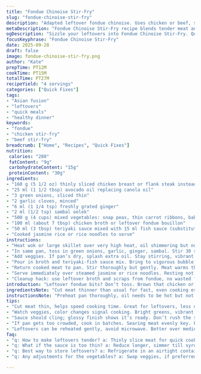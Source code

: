 ```yaml
---
title: "Fondue Chinoise Stir-Fry"
slug: "fondue-chinoise-stir-fry"
description: "Adapted leftover fondue chinoise. Uses chicken or beef, swap typical veggies for crunchy snap peas and shaved carrots. Replace hoisin with teriyaki and add fish sauce twist. Stovetop method keeps flavors concentrated. Oil for sear and broth to steam veggies, sauce thickens till clingy. Simple quick dinner or use scraps smartly. Focused on color, texture, aroma changes over clock. Sensory cues guide doneness and seasoning adjustment. No dairy, gluten, nuts, or eggs. Flexible, practical. Emergency freezer rescue or fresh-made."
metaDescription: "Fondue Chinoise Stir-Fry recipe blends tender meat and crunchy veggies. Quick, practical dish packed with flavor, revitalizing leftovers."
ogDescription: "Sizzle your leftovers into Fondue Chinoise Stir-Fry. Quick meal, vibrant colors, savory taste, perfect for using up kitchen scraps. Try it now."
focusKeyphrase: "Fondue Chinoise Stir-Fry"
date: 2025-09-28
draft: false
image: fondue-chinoise-stir-fry.png
author: "Kate"
prepTime: PT12M
cookTime: PT15M
totalTime: PT27M
recipeYield: "4 servings"
categories: ["Quick Fixes"]
tags:
- "Asian fusion"
- "leftovers"
- "quick meals"
- "healthy dinner"
keywords:
- "fondue"
- "chicken stir-fry"
- "beef stir-fry"
breadcrumb: ["Home", "Recipes", "Quick Fixes"]
nutrition: 
 calories: "280"
 fatContent: "9g"
 carbohydrateContent: "15g"
 proteinContent: "30g"
ingredients:
- "160 g (5 1/2 oz) thinly sliced chicken breast or flank steak instead of 225 g meat"
- "25 ml (1 1/2 tbsp) avocado oil replacing canola oil"
- "3 green onions, sliced thin"
- "2 garlic cloves, minced"
- "6 ml (1 1/4 tsp) freshly grated ginger"
- "2 ml (1/2 tsp) sambal oelek"
- "500 g (4 cups) mixed vegetables: snap peas, thin carrot ribbons, baby corn, shiitake mushrooms"
- "100 ml (about 7 tbsp) chicken broth or leftover fondue bouillon"
- "50 ml (3 tbsp) teriyaki sauce mixed with 15 ml fish sauce (substitute for hoisin)"
- "Cooked jasmine rice or rice noodles to serve"
instructions:
- "Heat wok or large skillet over very high heat, oil shimmering but not smoking. Add meat in single layer, no crowding. Hear that aggressive sizzle? That’s Maillard, flavor building. Cook briefly until edges just turn opaque with brown patches. Remove meat to plate before it stews. Small batches if needed."
- "In same pan, toss in green onions, garlic, ginger, sambal. Stir 30 seconds, hot and fragrant but no burning. The sharp aromatics are backbone here, so don’t skip."
- "Add veggies. If pan’s dry, splash extra oil. Stay stirring, vibrant colors and crisp-tender texture key. Watch snap peas and carrots soften but still hold bite, about 5-7 minutes. This varies by size, thickness."
- "Pour in broth and teriyaki-fish sauce mix. Bring to vigorous bubble. Sauce starts shiny then thickens—proof it’s reducing and flavors condensing. Low bubble simmer maybe 4-6 minutes till sauce clings like satin to veggies."
- "Return cooked meat to pan. Stir thoroughly but gently. Meat warms through, picks up sauce flavor but no overcook, or it toughens out. Taste now. Adjust salt, add splash lime juice or sprinkle white pepper if needed for brightness or bite."
- "Serve immediately over steamed jasmine or rice noodles. Resting not needed, they’ll soak sauce nicely without mush."
- "Cleanup hack: use leftover broth and scraps from fondue, no wasted flavor. If meat tougher (like beef chuck), slice thinner or marinate briefly in soy and ginger before searing. Mushrooms can soak liquid, so count that when adjusting broth amount."
introduction: "Leftover fondue bits? Don’t toss. Brown that chicken or beef quickly in hot oil till edges crisp, meat just cooked through but still juicy inside. Then builds flavor with alliums — green onion, garlic, ginger — sharp and aromatic with a spike of sambal. Next veggies. Swap common mushrooms and peppers for crunchy snap peas and thin carrot ribbons. They hold texture fast amid sauce reduction. Pour in broth, then teriyaki blended with fish sauce for savory punch. Reduce till sauce glistens, coats everything. Toss meat back in, warm through. Serve on jasmine rice or rice noodles. Simple, resuscitates your last meal with fresh life, using smell, sizzle, texture to know when done, no guesswork. Carve time smart. No dairy, no gluten. A rescue. Pantry-friendly."
ingredientsNote: "Cut meat thinner than usual for fast, even cooking especially if leftover is a bit dry from freeze-thaw. If swapping oils, chose neutral ones with high smoke point — avocado, grapeseed, light olive oil. Teriyaki replaces hoisin to avoid sweetness overload, fish sauce adds umami depth. Sambal can be adjusted or omitted for less heat. Veggies: brittle veggies like snap peas, baby corn or shaved carrots keep snap after braising. Avoid water-heavy ones like zucchini or too soft like spinach that mush in reduction. Broth amount depends on veggies’ water content, add last minute if too dry. Don’t skip acid finish — lime or rice vinegar brightens overall, balances richness."
instructionsNote: "Preheat pan thoroughly, oil needs to be hot but not smoky. Overcrowding meat delays browning, leads to steaming and rubbery texture — do in batches if needed. Quick stir-fry veggies on high heat, shifting fast breaks down starches and promotes caramelization. Aromatics release essential oils under heat but turn bitter if burnt, watch closely. Sauce should boil steadily until syrupy. Too watery means bland, add more sauce or simmer longer. Return meat only at end, to prevent overcooking tough proteins. Season at last, layers build better than dumping salt early. Serve immediately, sauce will thicken as it cools and could stick to pan. Leftover tips: reheat gently over medium, add splash broth to loosen sauce."
tips:
- "Cut meat thin, helps speed cooking time. Great for leftovers, less dry. Quick browning crucial. Searing—listen for that sizzle. Locks in flavor, builds depth. Avoid overcooking. Meat needs attention."
- "Watch veggies, color changes signal cooking. Bright greens, vibrant carrots. Snap peas should crunch, soft but firm. Cooking times vary, check tenderness. Crisp-tender good, mushy bad. Control water content."
- "Sauce should cling; glossy finish shows it’s ready. Don’t rush the simmer. If too thin, simmer longer. Adjust flavors—add lime juice, balance richness. More acid? Brightness lifts the dish."
- "If pan gets too crowded, cook in batches. Searing meat evenly key. Pan must remain hot, allows proper Maillard. Overcrowding leads to steaming. Sacrifice time for quality brown."
- "Leftovers can be reheated gently, avoid microwave. Better over medium heat, add splash broth. Sauce thickens as it cools; may need loosening. Enjoy fresh textures but don’t skip ease of reheating."
faq:
- "q: How to make leftovers tender? a: Thinly slice meat for quick cooking. Overcook? It toughens. Quickly sear, don’t stew. Essential. Keeps juice in."
- "q: What if the sauce is too thin? a: Reduce longer, simmer till syrupy. If bland, adjust. More sauce helps. Build flavors gradually for richness."
- "q: Best way to store leftovers? a: Refrigerate in an airtight container up to 3 days. Can freeze, but sauce may separate. Reheat gently."
- "q: Any adjustments for the vegetables? a: Swap veggies, if preferred. Keep those hearty, dense options. Avoid water-heavy types like zucchini. Snap peas hold best texture."

---
```

